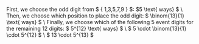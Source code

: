 First, we choose the odd digit from $ \{ 1,3,5,7,9 \} $: $5 \text{ ways} $ \\
Then, we choose which position to place the odd digit: $ \binom{13}{1} \text{ ways} $ \\
Finally, we choose which of the following 5 event digits for the remaining 12 digits: $ 5^{12} \text{ ways} $ \\
$ 5 \cdot \binom{13}{1} \cdot 5^{12} $ \\
$ 13 \cdot 5^{13} $
